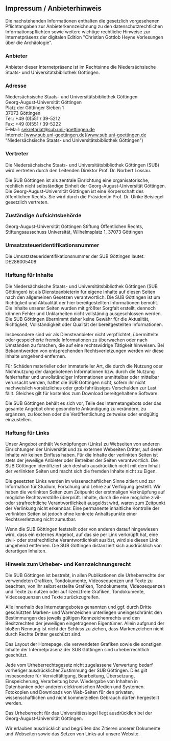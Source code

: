 Impressum / Anbieterhinweis
---------------------------

Die nachstehenden Informationen enthalten die gesetzlich vorgesehenen
Pflichtangaben zur Anbieterkennzeichnung zu den datenschutzrechtlichen
Informationspflichten sowie weitere wichtige rechtliche Hinweise zur
Internetpräsenz der digitalen Edition "Christian Gottlob Heyne
Vorlesungen über die Archäologie".

### Anbieter

Anbieter dieser Internetpräsenz ist im Rechtsinne die Niedersächsische
Staats- und Universitätsbibliothek Göttingen.

### Adresse

Niedersächsische Staats- und Universitätsbibliothek Göttingen\
Georg-August-Universität Göttingen\
Platz der Göttinger Sieben 1\
37073 Göttingen\
Tel.: +49 (0)551 / 39-5212\
Fax: +49 (0)551 / 39-5222\
E-Mail:
[sekretariat@sub.uni-goettingen.de](mailto:sekretariat@sub.uni-goettingen.de "E-Mail an das Sekretariat der SUB Göttingen")\
Internet:
[www.sub.uni-goettingen.de](www.sub.uni-goettingen.de "Niedersächsische Staats- und Universitätsbibliothek Göttingen")

### Vertreter

Die Niedersächsische Staats- und Universitätsbibliothek Göttingen (SUB)
wird vertreten durch den Leitenden Direktor Prof. Dr. Norbert Lossau.

Die SUB Göttingen ist als zentrale Einrichtung eine organisatorische,
rechtlich nicht selbständige Einheit der Georg-August-Universität
Göttingen. Die Georg-August-Universität Göttingen ist eine Körperschaft
des öffentlichen Rechts. Sie wird durch die Präsidentin Prof. Dr. Ulrike
Beisiegel gesetzlich vertreten.

### Zuständige Aufsichtsbehörde

Georg-August-Universität Göttingen Stiftung Öffentlichen Rechts,
Stiftungsausschuss Universität, Wilhelmsplatz 1, 37073 Göttingen

### Umsatzsteueridentifikationsnummer

Die Umsatzsteueridentifikationsnummer der SUB Göttingen lautet:
DE286005408

### Haftung für Inhalte

Die Niedersächsische Staats- und Universitätsbibliothek Göttingen (SUB
Göttingen) ist als Diensteanbieterin für eigene Inhalte auf diesen
Seiten nach den allgemeinen Gesetzen verantwortlich. Die SUB Göttingen
ist um Richtigkeit und Aktualität der hier bereitgestellten
Informationen bemüht. Die Inhalte unserer Seiten wurden mit größter
Sorgfalt erstellt, dennoch können Fehler und Unklarheiten nicht
vollständig ausgeschlossen werden. Die SUB Göttingen übernimmt daher
keine Gewähr für die Aktualität, Richtigkeit, Vollständigkeit oder
Qualität der bereitgestellten Informationen.

Insbesondere sind wir als Diensteanbieter nicht verpflichtet,
übermittelte oder gespeicherte fremde Informationen zu überwachen oder
nach Umständen zu forschen, die auf eine rechtswidrige Tätigkeit
hinweisen. Bei Bekanntwerden von entsprechenden Rechtsverletzungen
werden wir diese Inhalte umgehend entfernen.

Für Schäden materieller oder immaterieller Art, die durch die Nutzung
oder Nichtnutzung der dargebotenen Informationen bzw. durch die Nutzung
fehlerhafter und unvollständiger Informationen unmittelbar oder
mittelbar verursacht werden, haftet die SUB Göttingen nicht, sofern ihr
nicht nachweislich vorsätzliches oder grob fahrlässiges Verschulden zur
Last fällt. Gleiches gilt für kostenlos zum Download bereitgehaltene
Software.

Die SUB Göttingen behält es sich vor, Teile des Internetangebots oder
das gesamte Angebot ohne gesonderte Ankündigung zu verändern, zu
ergänzen, zu löschen oder die Veröffentlichung zeitweise oder endgültig
einzustellen.

### Haftung für Links

Unser Angebot enthält Verknüpfungen (Links) zu Webseiten von anderen
Einrichtungen der Universität und zu externen Webseiten Dritter, auf
deren Inhalte wir keinen Einfluss haben. Für die Inhalte der verlinkten
Seiten ist stets der jeweilige Anbieter oder Betreiber der Seiten
verantwortlich. Die SUB Göttingen identifiziert sich deshalb
ausdrücklich nicht mit dem Inhalt der verlinkten Seiten und macht sich
die fremden Inhalte nicht zu Eigen.

Die gesetzten Links werden im wissenschaftlichen Sinne zitiert und zur
Information für Studium, Forschung und Lehre zur Verfügung gestellt. Wir
haben die verlinkten Seiten zum Zeitpunkt der erstmaligen Verknüpfung
auf mögliche Rechtsverstöße überprüft. Inhalte, durch die eine mögliche
zivil- oder strafrechtliche Verantwortlichkeit ausgelöst wird, waren zum
Zeitpunkt der Verlinkung nicht erkennbar. Eine permanente inhaltliche
Kontrolle der verlinkten Seiten ist jedoch ohne konkrete Anhaltspunkte
einer Rechtsverletzung nicht zumutbar.

Wenn die SUB Göttingen feststellt oder von anderen darauf hingewiesen
wird, dass ein externes Angebot, auf das sie per Link verknüpft hat,
eine zivil- oder strafrechtliche Verantwortlichkeit auslöst, wird sie
diesen Link umgehend entfernen. Die SUB Göttingen distanziert sich
ausdrücklich von derartigen Inhalten.

### Hinweis zum Urheber- und Kennzeichnungsrecht

Die SUB Göttingen ist bestrebt, in allen Publikationen die Urheberrechte
der verwendeten Grafiken, Tondokumente, Videosequenzen und Texte zu
beachten, von ihr selbst erstellte Grafiken, Tondokumente,
Videosequenzen und Texte zu nutzen oder auf lizenzfreie Grafiken,
Tondokumente, Videosequenzen und Texte zurückzugreifen.

Alle innerhalb des Internetangebotes genannten und ggf. durch Dritte
geschützten Marken- und Warenzeichen unterliegen uneingeschränkt den
Bestimmungen des jeweils gültigen Kennzeichenrechts und den
Besitzrechten der jeweiligen eingetragenen Eigentümer. Allein aufgrund
der bloßen Nennung ist nicht der Schluss zu ziehen, dass Markenzeichen
nicht durch Rechte Dritter geschützt sind.

Das Layout der Homepage, die verwendeten Grafiken sowie die sonstigen
Inhalte der Internetpräsenz der SUB Göttingen sind urheberrechtlich
geschützt.

Jede vom Urheberrechtsgesetz nicht zugelassene Verwertung bedarf
vorheriger ausdrücklicher Zustimmung der SUB Göttingen. Dies gilt
insbesondere für Vervielfältigung, Bearbeitung, Übersetzung,
Einspeicherung, Verarbeitung bzw. Wiedergabe von Inhalten in Datenbanken
oder anderen elektronischen Medien und Systemen. Fotokopien und
Downloads von Web-Seiten für den privaten, wissenschaftlichen und nicht
kommerziellen Gebrauch dürfen hergestellt werden.

Das Urheberrecht für das Universitätssiegel liegt ausdrücklich bei der
Georg-August-Universität Göttingen.

Wir erlauben ausdrücklich und begrüßen das Zitieren unserer Dokumente
und Webseiten sowie das Setzen von Links auf unsere Website.
